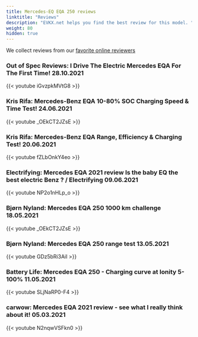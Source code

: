```yaml
---
title: Mercedes-EQ EQA 250 reviews
linktitle: "Reviews"
description: "EVKX.net helps you find the best review for this model. "
weight: 80
hidden: true
---
```

We collect reviews from our [favorite online reviewers](/guides/evreviewers/)

### Out of Spec Reviews: I Drive The Electric Mercedes EQA For The First Time! 28.10.2021

{{< youtube iGvzpkMVtG8 >}}

### Kris Rifa: Mercedes-Benz EQA 10-80% SOC Charging Speed & Time Test! 24.06.2021

{{< youtube _OEkCT2JZsE >}}

### Kris Rifa: Mercedes-Benz EQA Range, Efficiency & Charging Test! 20.06.2021

{{< youtube fZLbOnkY4eo >}}

### Electrifying: Mercedes EQA 2021 review Is the baby EQ the best electric Benz ? / Electrifying 09.06.2021

{{< youtube NP2o1nHLp_o >}}

### Bjørn Nyland: Mercedes EQA 250 1000 km challenge 18.05.2021

{{< youtube _OEkCT2JZsE >}}

### Bjørn Nyland: Mercedes EQA 250 range test 13.05.2021

{{< youtube GDz5bRi3AiI >}}

### Battery Life: Mercedes EQA 250 - Charging curve at Ionity 5-100% 11.05.2021

{{< youtube SLjNaRP0-F4 >}}

### carwow: Mercedes EQA 2021 review - see what I really think about it! 05.03.2021

{{< youtube N2nqwVSFkn0 >}}

